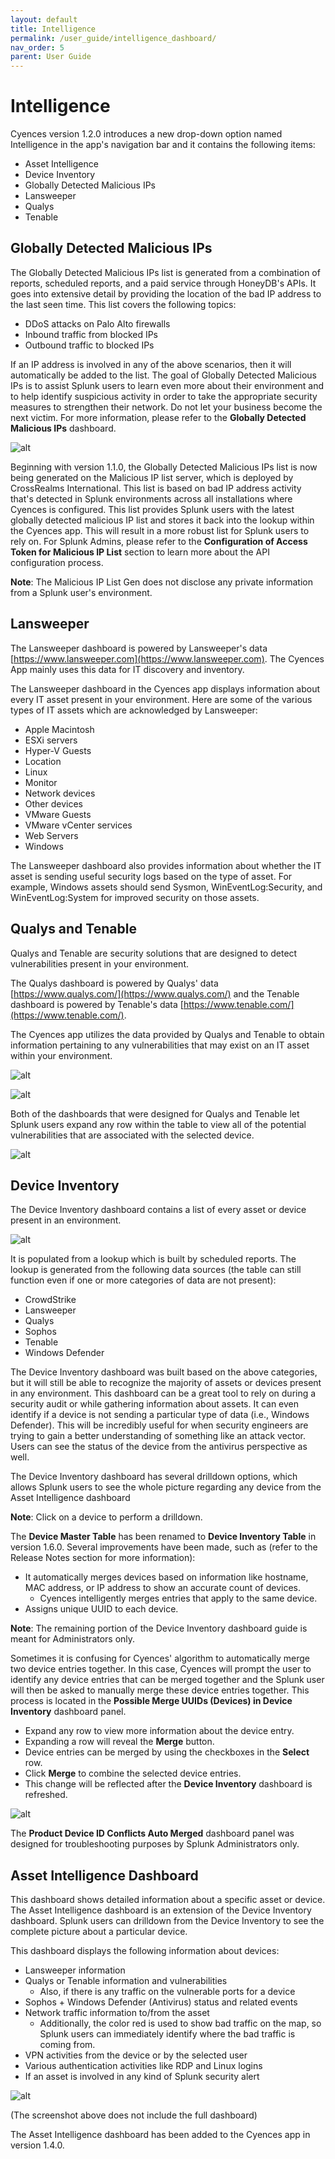 ```yaml
---
layout: default
title: Intelligence
permalink: /user_guide/intelligence_dashboard/
nav_order: 5
parent: User Guide
---
```


# Intelligence 

Cyences version 1.2.0 introduces a new drop-down option named Intelligence in the app's navigation bar and it contains the following items:

* Asset Intelligence
* Device Inventory
* Globally Detected Malicious IPs
* Lansweeper
* Qualys
* Tenable

## Globally Detected Malicious IPs

The Globally Detected Malicious IPs list is generated from a combination of reports, scheduled reports, and a paid service through HoneyDB's APIs. It goes into extensive detail by providing the location of the bad IP address to the last seen time. This list covers the following topics: 

* DDoS attacks on Palo Alto firewalls
* Inbound traffic from blocked IPs
* Outbound traffic to blocked IPs

If an IP address is involved in any of the above scenarios, then it will automatically be added to the list. The goal of Globally Detected Malicious IPs is to assist Splunk users to learn even more about their environment and to help identify suspicious activity in order to take the appropriate security measures to strengthen their network. Do not let your business become the next victim. For more information, please refer to the **Globally Detected Malicious IPs** dashboard. 

![alt](https://github.com/CrossRealms/Splunk-Cyences-App-for-Splunk/blob/master/docs/assets/malicious_ip.png?raw=true)

Beginning with version 1.1.0, the Globally Detected Malicious IPs list is now being generated on the Malicious IP list server, which is deployed by CrossRealms International. This list is based on bad IP address activity that's detected in Splunk environments across all installations where Cyences is configured. This list provides Splunk users with the latest globally detected malicious IP list and stores it back into the lookup within the Cyences app. This will result in a more robust list for Splunk users to rely on. For Splunk Admins, please refer to the **Configuration of Access Token for Malicious IP List** section to learn more about the API configuration process. 

**Note**: The Malicious IP List Gen does not disclose any private information from a Splunk user's environment.

## Lansweeper

The Lansweeper dashboard is powered by Lansweeper's data [https://www.lansweeper.com](https://www.lansweeper.com). The Cyences App mainly uses this data for IT discovery and inventory.  

The Lansweeper dashboard in the Cyences app displays information about every IT asset present in your environment. Here are some of the various types of IT assets which are acknowledged by Lansweeper: 

* Apple Macintosh 
* ESXi servers
* Hyper-V Guests
* Location
* Linux
* Monitor
* Network devices
* Other devices
* VMware Guests
* VMware vCenter services
* Web Servers
* Windows

The Lansweeper dashboard also provides information about whether the IT asset is sending useful security logs based on the type of asset. For example, Windows assets should send Sysmon, WinEventLog:Security, and WinEventLog:System for improved security on those assets. 

## Qualys and Tenable

Qualys and Tenable are security solutions that are designed to detect vulnerabilities present in your environment.  

The Qualys dashboard is powered by Qualys' data [https://www.qualys.com/](https://www.qualys.com/) and the Tenable dashboard is powered by Tenable's data [https://www.tenable.com/](https://www.tenable.com/). 

The Cyences app utilizes the data provided by Qualys and Tenable to obtain information pertaining to any vulnerabilities that may exist on an IT asset within your environment.

![alt](https://github.com/CrossRealms/Splunk-Cyences-App-for-Splunk/blob/master/docs/assets/qualys_dashboard.png?raw=true)

![alt](https://github.com/CrossRealms/Splunk-Cyences-App-for-Splunk/blob/master/docs/assets/tenable_dashboard.png?raw=true)

Both of the dashboards that were designed for Qualys and Tenable let Splunk users expand any row within the table to view all of the potential vulnerabilities that are associated with the selected device. 

![alt](https://github.com/CrossRealms/Splunk-Cyences-App-for-Splunk/blob/master/docs/assets/vulnerabilities_table.png?raw=true)

## Device Inventory

The Device Inventory dashboard contains a list of every asset or device present in an environment. 

![alt](https://github.com/CrossRealms/Splunk-Cyences-App-for-Splunk/blob/master/docs/assets/device_inventory.png?raw=true)

It is populated from a lookup which is built by scheduled reports. The lookup is generated from the following data sources (the table can still function even if one or more categories of data are not present): 

* CrowdStrike
* Lansweeper
* Qualys
* Sophos
* Tenable
* Windows Defender

The Device Inventory dashboard was built based on the above categories, but it will still be able to recognize the majority of assets or devices present in any environment. This dashboard can be a great tool to rely on during a security audit or while gathering information about assets. It can even identify if a device is not sending a particular type of data (i.e., Windows Defender). This will be incredibly useful for when security engineers are trying to gain a better understanding of something like an attack vector. Users can see the status of the device from the antivirus perspective as well.  

The Device Inventory dashboard has several drilldown options, which allows Splunk users to see the whole picture regarding any device from the Asset Intelligence dashboard  

**Note**: Click on a device to perform a drilldown. 

The **Device Master Table** has been renamed to **Device Inventory Table** in version 1.6.0. Several improvements have been made, such as (refer to the Release Notes section for more information):

* It automatically merges devices based on information like hostname, MAC address, or IP address to show an accurate count of devices. 
    * Cyences intelligently merges entries that apply to the same device. 
* Assigns unique UUID to each device. 

**Note**: The remaining portion of the Device Inventory dashboard guide is meant for Administrators only.

Sometimes it is confusing for Cyences' algorithm to automatically merge two device entries together. In this case, Cyences will prompt the user to identify any device entries that can be merged together and the Splunk user will then be asked to manually merge these device entries together. This process is located in the **Possible Merge UUIDs (Devices) in Device Inventory** dashboard panel.

* Expand any row to view more information about the device entry. 
* Expanding a row will reveal the **Merge** button. 
* Device entries can be merged by using the checkboxes in the **Select** row. 
* Click **Merge** to combine the selected device entries.  
* This change will be reflected after the **Device Inventory** dashboard is refreshed. 

![alt](https://github.com/CrossRealms/Splunk-Cyences-App-for-Splunk/blob/master/docs/assets/merge_device_ids.png?raw=true)

The **Product Device ID Conflicts Auto Merged** dashboard panel was designed for troubleshooting purposes by Splunk Administrators only. 

## Asset Intelligence Dashboard

This dashboard shows detailed information about a specific asset or device. The Asset Intelligence dashboard is an extension of the Device Inventory dashboard. Splunk users can drilldown from the Device Inventory to see the complete picture about a particular device. 

This dashboard displays the following information about devices: 

* Lansweeper information 
* Qualys or Tenable information and vulnerabilities 
    * Also, if there is any traffic on the vulnerable ports for a device 
* Sophos + Windows Defender (Antivirus) status and related events 
* Network traffic information to/from the asset
    * Additionally, the color red is used to show bad traffic on the map, so Splunk users can immediately identify where the bad traffic is coming from.
* VPN activities from the device or by the selected user
* Various authentication activities like RDP and Linux logins 
* If an asset is involved in any kind of Splunk security alert

![alt](https://github.com/CrossRealms/Splunk-Cyences-App-for-Splunk/blob/master/docs/assets/asset_intelligence_dashboard.png?raw=true)

(The screenshot above does not include the full dashboard)

The Asset Intelligence dashboard has been added to the Cyences app in version 1.4.0.